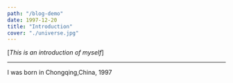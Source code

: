 ```yaml
---
path: "/blog-demo"
date: 1997-12-20
title: "Introduction"
cover: "./universe.jpg"
---
```

[*This is an introduction of myself*]
***
I was born in Chongqing,China, 1997
